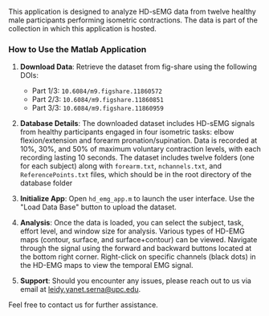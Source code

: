 This application is designed to analyze HD-sEMG data from twelve healthy male participants performing isometric contractions. The data is part of the collection in which this application is hosted.

### How to Use the Matlab Application
1. **Download Data**: Retrieve the dataset from fig-share using the following DOIs:
    - Part 1/3: `10.6084/m9.figshare.11860572`
    - Part 2/3: `10.6084/m9.figshare.11860851`
    - Part 3/3: `10.6084/m9.figshare.11860959`
  
2. **Database Details**: The downloaded dataset includes HD-sEMG signals from healthy participants engaged in four isometric tasks: elbow flexion/extension and forearm pronation/supination. Data is recorded at 10%, 30%, and 50% of maximum voluntary contraction levels, with each recording lasting 10 seconds. The dataset includes twelve folders (one for each subject) along with `forearm.txt`, `nchannels.txt`, and `ReferencePoints.txt` files, which should be in the root directory of the database folder

3. **Initialize App**: Open `hd_emg_app.m` to launch the user interface. Use the "Load Data Base" button to upload the dataset.

5. **Analysis**: Once the data is loaded, you can select the subject, task, effort level, and window size for analysis. Various types of HD-EMG maps (contour, surface, and surface+contour) can be viewed. Navigate through the signal using the forward and backward buttons located at the bottom right corner. Right-click on specific channels (black dots) in the HD-EMG maps to view the temporal EMG signal.

6. **Support**: Should you encounter any issues, please reach out to us via email at leidy.yanet.serna@upc.edu.

Feel free to contact us for further assistance.
